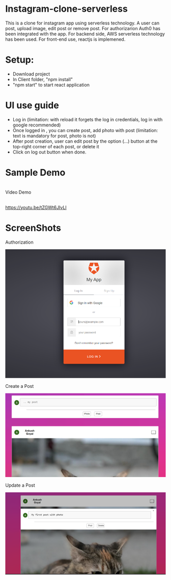 # Instagram-clone-serverless

This is a clone for instagram app using serverless technology. A user can post, upload image, edit post or remove post. For authorizarion Auth0 has been integrated with the app. For backend side, AWS serverless technology has been used.
For front-end use, reactjs is implemened.

# Setup:

- Download project
- In Client folder, "npm install"
- "npm start" to start react application

# UI use guide

- Log in (limitation: with reload it forgets the log in credentials, log in with google recommended)
- Once logged in , you can create post, add photo with post (limitation: text is mandatory for post, photo is not)
- After post creation, user can edit post by the option (...) button at the top-right corner of each post, or delete it
- Click on log out button when done.

# Sample Demo

<br/>
Video Demo <br/>
<br/>

https://youtu.be/tZGWt6JIvLI

# ScreenShots

Authorization

![Alt text](Images/auth.png?raw=true 'Authorize page ')

Create a Post

![Alt text](Images/create.png?raw=true 'Create Post  ')

Update a Post

![Alt text](Images/update.png?raw=true 'Sample Post  ')
